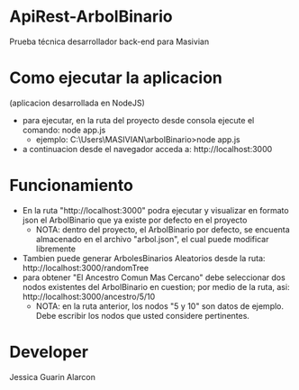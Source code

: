 # ApiRest-ArbolBinario
Prueba técnica desarrollador back-end para Masivian
# Como ejecutar la aplicacion
(aplicacion desarrollada en NodeJS)
* para ejecutar, en la ruta del proyecto desde consola ejecute el comando: node app.js
    * ejemplo: C:\Users\MASIVIAN\arbolBinario>node app.js
* a continuacion desde el navegador acceda a: http://localhost:3000
    
# Funcionamiento
* En la ruta "http://localhost:3000" podra ejecutar y visualizar en formato json el ArbolBinario que ya existe por defecto en el proyecto
  * NOTA: dentro del proyecto, el ArbolBinario por defecto, se encuenta almacenado en el archivo "arbol.json", el cual puede modificar libremente
* Tambien puede generar ArbolesBinarios Aleatorios desde la ruta: http://localhost:3000/randomTree
* para obtener "El Ancestro Comun Mas Cercano" debe seleccionar dos nodos existentes del ArbolBinario en cuestion; por medio de la ruta, asi: 
http://localhost:3000/ancestro/5/10
   * NOTA: en la ruta anterior, los nodos "5 y 10" son datos de ejemplo. Debe escribir los nodos que usted considere pertinentes.

# Developer
Jessica Guarin Alarcon
